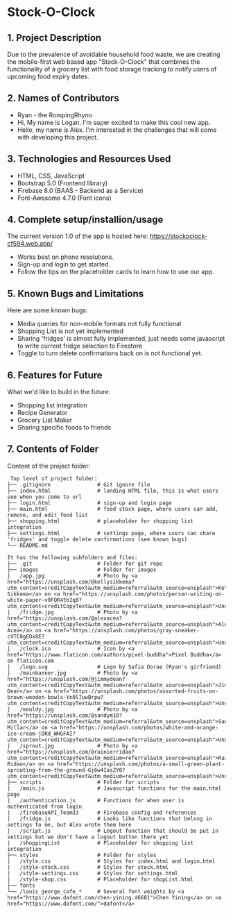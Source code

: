 # Stock-O-Clock

## 1. Project Description
Due to the prevalence of avoidable household food waste, we are creating the mobile-first web based app "Stock-O-Clock" that combines the functionality of a grocery list with food storage tracking to notify users of upcoming food expiry dates.

## 2. Names of Contributors
* Ryan - the RompingRhyno
* Hi, My name is Logan. I'm super excited to make this cool new app.
* Hello, my name is Alex. I'm interested in the challenges that will come with developing this project.
	
## 3. Technologies and Resources Used
* HTML, CSS, JavaScript
* Bootstrap 5.0 (Frontend library)
* Firebase 8.0 (BAAS - Backend as a Service)
* Font-Awesome 4.7.0 (Font icons)

## 4. Complete setup/installion/usage
The current version 1.0 of the app is hosted here: https://stockoclock-cf594.web.app/
* Works best on phone resolutions.
* Sign-up and login to get started.
* Follow the tips on the placeholder cards to learn how to use our app.

## 5. Known Bugs and Limitations
Here are some known bugs:
* Media queries for non-mobile formats not fully functional
* Shopping List is not yet implemented
* Sharing 'fridges' is almost fully implemented, just needs some javascript to write current fridge selection to Firestore
* Toggle to turn delete confirmations back on is not functional yet.

## 6. Features for Future
What we'd like to build in the future:
* Shopping list integration
* Recipe Generator
* Grocery List Maker
* Sharing specific foods to friends

	
## 7. Contents of Folder
Content of the project folder:

```
 Top level of project folder: 
├── .gitignore               # Git ignore file
├── index.html               # landing HTML file, this is what users see when you come to url
├── login.html               # sign-up and login page
├── main.html                # food stock page, where users can add, remove, and edit food list
├── shopping.html            # placeholder for shopping list integration
├── settings.html            # settings page, where users can share 'fridges' and toggle delete confirmations (see known bugs)
└── README.md

It has the following subfolders and files:
├── .git                     # Folder for git repo
├── images                   # Folder for images
|   /app.jpg                 # Photo by <a href="https://unsplash.com/@kellysikkema?utm_content=creditCopyText&utm_medium=referral&utm_source=unsplash">Kelly Sikkema</a> on <a href="https://unsplash.com/photos/person-writing-on-white-paper-v9FQR4tbIq8?utm_content=creditCopyText&utm_medium=referral&utm_source=unsplash">Unsplash</a>
|   /fridge.jpg              # Photo by <a href="https://unsplash.com/@alexacea?utm_content=creditCopyText&utm_medium=referral&utm_source=unsplash">Alexandru Acea</a> on <a href="https://unsplash.com/photos/gray-sneaker-cVTC0gEOx8E?utm_content=creditCopyText&utm_medium=referral&utm_source=unsplash">Unsplash</a>
|   /clock.ico               # Icon by <a href="https://www.flaticon.com/authors/pixel-buddha">Pixel Buddha</a> on flaticon.com
|   /logo.svg                # Logo by Safia Dorae (Ryan's girfriend)
|   /mainbanner.jpg          # Photo by <a href="https://unsplash.com/@jimmydean?utm_content=creditCopyText&utm_medium=referral&utm_source=unsplash">Jimmy Dean</a> on <a href="https://unsplash.com/photos/assorted-fruits-on-brown-wooden-bowls-Yn0l7uwBrpw?utm_content=creditCopyText&utm_medium=referral&utm_source=unsplash">Unsplash</a>
|   /mouldy.jpg              # Photo by <a href="https://unsplash.com/@sandym10?utm_content=creditCopyText&utm_medium=referral&utm_source=unsplash">Sandy Millar</a> on <a href="https://unsplash.com/photos/white-and-orange-ice-cream-jDRd_WHGFAI?utm_content=creditCopyText&utm_medium=referral&utm_source=unsplash">Unsplash</a>
|   /sprout.jpg              # Photo by <a href="https://unsplash.com/@rainierridao?utm_content=creditCopyText&utm_medium=referral&utm_source=unsplash">Rainier Ridao</a> on <a href="https://unsplash.com/photos/a-small-green-plant-sprouting-from-the-ground-Gj6w4IasZY0?utm_content=creditCopyText&utm_medium=referral&utm_source=unsplash">Unsplash</a>
├── scripts                  # Folder for scripts
|   /main.js                 # Javascript functions for the main.html page
|   /authentication.js       # Functions for when user is authenticated from login
|   /firebaseAPI_Team33      # Firebase config and references
|   /fridge.js               # Looks like functions that belong in settings to me, but Alex wrote them here
|   /script.js               # Logout function that should be put in settings but we don't have a logout button there yet
|   /shoppingList            # Placeholder for shopping list integration
├── styles                   # Folder for styles
|   /style.css               # Styles for index.html and login.html
|   /style-stock.css         # Styles for stock.html
|   /style-settings.css      # Styles for settings.html
|   /style-shop.css          # Placeholder for shopList.html
├── fonts
└── /louis_george_cafe_*     # Several font weights by <a href="https://www.dafont.com/chen-yining.d6681">Chen Yining</a> on <a href="https://www.dafont.com/">dafont</a>
```


